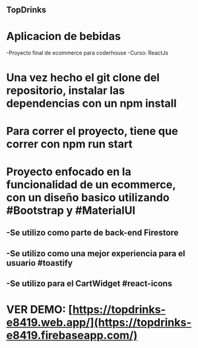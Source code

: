 ## TopDrinks

# Aplicacion de bebidas

-Proyecto final de ecommerce para coderhouse
-Curso: ReactJs

# Una vez hecho el git clone del repositorio, instalar las dependencias con un npm install

# Para correr el proyecto, tiene que correr con npm run start

# Proyecto enfocado en la funcionalidad de un ecommerce, con un diseño basico utilizando #Bootstrap y #MaterialUI

## -Se utilizo como parte de back-end Firestore

## -Se utilizo como una mejor experiencia para el usuario #toastify

## -Se utilizo para el CartWidget #react-icons

# VER DEMO: [https://topdrinks-e8419.web.app/](https://topdrinks-e8419.firebaseapp.com/)
